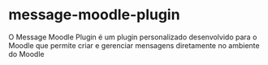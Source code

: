 # message-moodle-plugin
O Message Moodle Plugin é um plugin personalizado desenvolvido para o Moodle que permite criar e gerenciar mensagens diretamente no ambiente do Moodle
